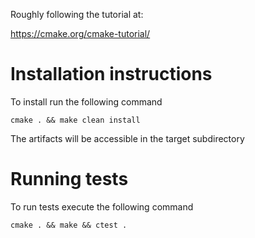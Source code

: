 Roughly following the tutorial at:

https://cmake.org/cmake-tutorial/

Installation instructions
=========================

To install run the following command

    cmake . && make clean install

The artifacts will be accessible in the target subdirectory

Running tests
=============

To run tests execute the following command

    cmake . && make && ctest .
